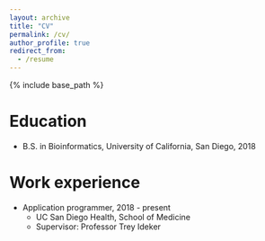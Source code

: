 ```yaml
---
layout: archive
title: "CV"
permalink: /cv/
author_profile: true
redirect_from:
  - /resume
---
```


{% include base_path %}

Education
======
* B.S. in Bioinformatics, University of California, San Diego, 2018

Work experience
======
* Application programmer, 2018 - present
  * UC San Diego Health, School of Medicine
  * Supervisor: Professor Trey Ideker
